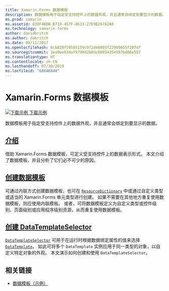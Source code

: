 ```yaml
---
title: Xamarin.Forms 数据模板
description: 数据模板用于指定受支持控件上的数据外观，并且通常会绑定到要显示的数据。
ms.prod: xamarin
ms.assetid: 838F4BDB-B719-457F-8633-27E9B267A2A0
ms.technology: xamarin-forms
author: davidbritch
ms.author: dabritch
ms.date: 09/11/2017
ms.openlocfilehash: 6cb828f59505159c972d40905f22995055f207df
ms.sourcegitcommit: 3ea9ee034af9790d2b0dc0893435e997bd06e587
ms.translationtype: HT
ms.contentlocale: zh-CN
ms.lasthandoff: 07/30/2019
ms.locfileid: "68646848"
---
```

# <a name="xamarinforms-data-templates"></a>Xamarin.Forms 数据模板

[![下载示例](~/media/shared/download.png) 下载示例](https://docs.microsoft.com/samples/xamarin/xamarin-forms-samples/templates-datatemplates)

数据模板用于指定受支持控件上的数据外观，并且通常会绑定到要显示的数据。 

## <a name="introductionintroductionmd"></a>[介绍](introduction.md)

借助 Xamarin.Forms 数据模板，可定义受支持控件上的数据表示形式。 本文介绍了数据模板，并且分析了它们必不可少的原因。

## <a name="creating-a-datatemplatecreatingmd"></a>[创建数据模板](creating.md)

可通过内联方式创建数据模板，也可在 [`ResourceDictionary`](xref:Xamarin.Forms.ResourceDictionary) 中或通过自定义类型或适当的 Xamarin.Forms 单元类型进行创建。 如果不需要在其他地方重复使用数据模板，则应使用内联模板。 或者，可将数据模板定义为自定义类型或控件级别、页面级别或应用程序级别资源，从而重复使用数据模板。

## <a name="creating-a-datatemplateselectorselectormd"></a>[创建 DataTemplateSelector](selector.md)

[`DataTemplateSelector`](xref:Xamarin.Forms.DataTemplateSelector) 可用于在运行时根据数据绑定属性的值来选择 [`DataTemplate`](xref:Xamarin.Forms.DataTemplate)。 如此可将多个 `DataTemplate` 实例应用于同一类型的对象，以自定义特定对象的外观。 本文演示如何创建和使用 `DataTemplateSelector`。


## <a name="related-links"></a>相关链接

- [数据模板（示例）](https://docs.microsoft.com/samples/xamarin/xamarin-forms-samples/templates-datatemplates)
